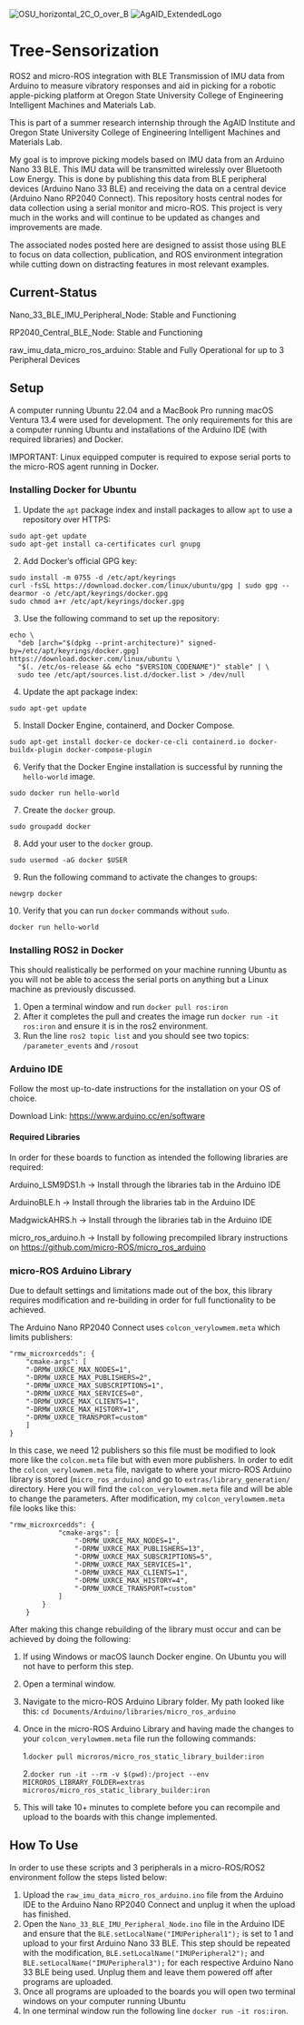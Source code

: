 ![OSU_horizontal_2C_O_over_B](https://github.com/markfrosty/Tree-Sensorization/assets/124550575/96075900-d82d-4ea0-b5f4-37118a41f9b5)
![AgAID_ExtendedLogo](https://github.com/markfrosty/Tree-Sensorization/assets/124550575/e2b1272c-e39a-4c16-8cd7-0012b450476d)

# Tree-Sensorization


ROS2 and micro-ROS integration with BLE Transmission of IMU data from Arduino to measure vibratory responses and aid in picking for a robotic apple-picking platform at Oregon State University College of Engineering Intelligent Machines and Materials Lab.

This is part of a summer research internship through the AgAID Institute and Oregon State University College of Engineering Intelligent Machines and Materials Lab.

My goal is to improve picking models based on IMU data from an Arduino Nano 33 BLE. This IMU data will be transmitted wirelessly over Bluetooth Low Energy. This is done by publishing this data from BLE peripheral devices (Arduino Nano 33 BLE) and receiving the data on a central device (Arduino Nano RP2040 Connect). This repository hosts central nodes for data collection using a serial monitor and micro-ROS. This project is very much in the works and will continue to be updated as changes and improvements are made. 

The associated nodes posted here are designed to assist those using BLE to focus on data collection, publication, and ROS environment integration while cutting down on distracting features in most relevant examples.

## Current-Status
Nano_33_BLE_IMU_Peripheral_Node: Stable and Functioning

RP2040_Central_BLE_Node: Stable and Functioning

raw_imu_data_micro_ros_arduino: Stable and Fully Operational for up to 3 Peripheral Devices

## Setup
A computer running Ubuntu 22.04 and a MacBook Pro running macOS Ventura 13.4 were used for development. The only requirements for this are a computer running Ubuntu and installations of the Arduino IDE (with required libraries) and Docker. 

IMPORTANT: Linux equipped computer is required to expose serial ports to the micro-ROS agent running in Docker.

### Installing Docker for Ubuntu
1. Update the `apt` package index and install packages to allow `apt` to use a repository over HTTPS:

```
sudo apt-get update
sudo apt-get install ca-certificates curl gnupg
```

2. Add Docker’s official GPG key:

```
sudo install -m 0755 -d /etc/apt/keyrings
curl -fsSL https://download.docker.com/linux/ubuntu/gpg | sudo gpg --dearmor -o /etc/apt/keyrings/docker.gpg
sudo chmod a+r /etc/apt/keyrings/docker.gpg
```

3. Use the following command to set up the repository:

```
echo \
  "deb [arch="$(dpkg --print-architecture)" signed-by=/etc/apt/keyrings/docker.gpg] https://download.docker.com/linux/ubuntu \
  "$(. /etc/os-release && echo "$VERSION_CODENAME")" stable" | \
  sudo tee /etc/apt/sources.list.d/docker.list > /dev/null
```

4. Update the apt package index:

```
sudo apt-get update
```

5. Install Docker Engine, containerd, and Docker Compose.

```
sudo apt-get install docker-ce docker-ce-cli containerd.io docker-buildx-plugin docker-compose-plugin
```

6. Verify that the Docker Engine installation is successful by running the `hello-world` image.

```
sudo docker run hello-world
```

7. Create the `docker` group.

```
sudo groupadd docker
```

8. Add your user to the `docker` group.

```
sudo usermod -aG docker $USER
```

9. Run the following command to activate the changes to groups:

```
newgrp docker
```

10. Verify that you can run `docker` commands without `sudo`.

```
docker run hello-world
```


### Installing ROS2 in Docker
This should realistically be performed on your machine running Ubuntu as you will not be able to access the serial ports on anything but a Linux machine as previously discussed.

1. Open a terminal window and run `docker pull ros:iron`
2. After it completes the pull and creates the image run `docker run -it ros:iron` and ensure it is in the ros2 environment.
3. Run the line `ros2 topic list` and you should see two topics: `/parameter_events` and `/rosout`

### Arduino IDE
Follow the most up-to-date instructions for the installation on your OS of choice.

Download Link: https://www.arduino.cc/en/software

#### Required Libraries
In order for these boards to function as intended the following libraries are required:

Arduino_LSM9DS1.h -> Install through the libraries tab in the Arduino IDE

ArduinoBLE.h -> Install through the libraries tab in the Arduino IDE

MadgwickAHRS.h -> Install through the libraries tab in the Arduino IDE

micro_ros_arduino.h -> Install by following precompiled library instructions on https://github.com/micro-ROS/micro_ros_arduino

### micro-ROS Arduino Library
Due to default settings and limitations made out of the box, this library requires modification and re-building in order for full functionality to be achieved.

The Arduino Nano RP2040 Connect uses `colcon_verylowmem.meta` which limits publishers:


```
"rmw_microxrcedds": {
    "cmake-args": [
    "-DRMW_UXRCE_MAX_NODES=1",
    "-DRMW_UXRCE_MAX_PUBLISHERS=2",
    "-DRMW_UXRCE_MAX_SUBSCRIPTIONS=1",
    "-DRMW_UXRCE_MAX_SERVICES=0",
    "-DRMW_UXRCE_MAX_CLIENTS=1",
    "-DRMW_UXRCE_MAX_HISTORY=1",
    "-DRMW_UXRCE_TRANSPORT=custom"
    ]
}
```

In this case, we need 12 publishers so this file must be modified to look more like the `colcon.meta` file but with even more publishers. In order to edit the `colcon_verylowmem.meta` file, navigate to where your micro-ROS Arduino library is stored (`micro_ros_arduino`) and go to `extras/library_generation/` directory. Here you will find the `colcon_verylowmem.meta` file and will be able to change the parameters.
After modification, my `colcon_verylowmem.meta` file looks like this:


```
"rmw_microxrcedds": {
            "cmake-args": [
                "-DRMW_UXRCE_MAX_NODES=1",
                "-DRMW_UXRCE_MAX_PUBLISHERS=13",
                "-DRMW_UXRCE_MAX_SUBSCRIPTIONS=5",
                "-DRMW_UXRCE_MAX_SERVICES=1",
                "-DRMW_UXRCE_MAX_CLIENTS=1",
                "-DRMW_UXRCE_MAX_HISTORY=4",
                "-DRMW_UXRCE_TRANSPORT=custom"
            ]
        }
    }
```

After making this change rebuilding of the library must occur and can be achieved by doing the following:

1. If using Windows or macOS launch Docker engine. On Ubuntu you will not have to perform this step.
2. Open a terminal window.
3. Navigate to the micro-ROS Arduino Library folder. My path looked like this: `cd Documents/Arduino/libraries/micro_ros_arduino`
4. Once in the micro-ROS Arduino Library and having made the changes to your `colcon_verylowmem.meta` file run the following commands:

    1.`docker pull microros/micro_ros_static_library_builder:iron`
   
    2.`docker run -it --rm -v $(pwd):/project --env MICROROS_LIBRARY_FOLDER=extras microros/micro_ros_static_library_builder:iron`
5. This will take 10+ minutes to complete before you can recompile and upload to the boards with this change implemented.

## How To Use
In order to use these scripts and 3 peripherals in a micro-ROS/ROS2 environment follow the steps listed below:

1. Upload the `raw_imu_data_micro_ros_arduino.ino` file from the Arduino IDE to the Arduino Nano RP2040 Connect and unplug it when the upload has finished.
2. Open the `Nano_33_BLE_IMU_Peripheral_Node.ino` file in the Arduino IDE and ensure that the `BLE.setLocalName("IMUPeripheral1");` is set to 1 and upload to your first Arduino Nano 33 BLE. This step should be repeated with the modification, `BLE.setLocalName("IMUPeripheral2");` and `BLE.setLocalName("IMUPeripheral3");` for each respective Arduino Nano 33 BLE being used. Unplug them and leave them powered off after programs are uploaded.
3. Once all programs are uploaded to the boards you will open two terminal windows on your computer running Ubuntu
4. In one terminal window run the following line `docker run -it ros:iron`.
